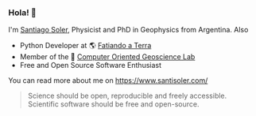 ### Hola! 👋

I'm [Santiago Soler](https://www.santisoler.com), Physicist and PhD in Geophysics from Argentina.
Also

- Python Developer at 🌎 [Fatiando a Terra](https://www.fatiando.org)
- Member of the 🤖 [Computer Oriented Geoscience Lab](https://www.compgeolab.org)
- Free and Open Source Software Enthusiast

You can read more about me on https://www.santisoler.com/

> Science should be open, reproducible and freely accessible. \
> Scientific software should be free and open-source.
